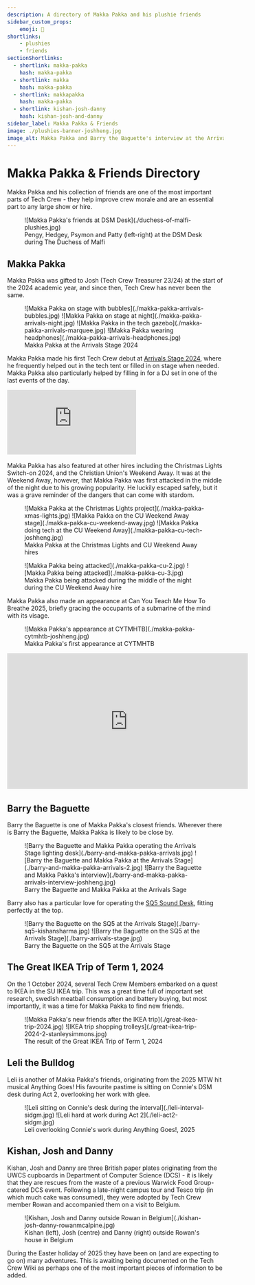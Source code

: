 ```yaml
---
description: A directory of Makka Pakka and his plushie friends
sidebar_custom_props:
    emoji: 🧸
shortlinks:
    - plushies
    - friends
sectionShortlinks:
  - shortlink: makka-pakka
    hash: makka-pakka
  - shortlink: makka
    hash: makka-pakka
  - shortlink: makkapakka
    hash: makka-pakka
  - shortlink: kishan-josh-danny
    hash: kishan-josh-and-danny
sidebar_label: Makka Pakka & Friends
image: ./plushies-banner-joshheng.jpg
image_alt: Makka Pakka and Barry the Baguette's interview at the Arrivals Stage 2024
---
```

# Makka Pakka & Friends Directory

Makka Pakka and his collection of friends are one of the most important parts of Tech Crew - they help improve crew
morale and are an essential part to any large show or hire.

<figure>
![Makka Pakka's friends at DSM Desk](./duchess-of-malfi-plushies.jpg)
<figcaption>Pengy, Hedgey, Psymon and Patty (left-right) at the DSM Desk during The Duchess of Malfi</figcaption>
</figure>

## Makka Pakka
Makka Pakka was gifted to Josh (Tech Crew Treasurer 23/24) at the start of the 2024 academic year, and since then,
Tech Crew has never been the same.

<figure>
<div class="img-gallery img-small">
![Makka Pakka on stage with bubbles](./makka-pakka-arrivals-bubbles.jpg)
![Makka Pakka on stage at night](./makka-pakka-arrivals-night.jpg)
![Makka Pakka in the tech gazebo](./makka-pakka-arrivals-marquee.jpg)
![Makka Pakka wearing headphones](./makka-pakka-arrivals-headphones.jpg)
</div>
<figcaption>Makka Pakka at the Arrivals Stage 2024</figcaption>
</figure>

Makka Pakka made his first Tech Crew debut at [Arrivals Stage 2024](/wiki/case-studies/arrivals-2024), where he
frequently helped out in the tech tent or filled in on stage when needed. Makka Pakka also particularly helped by
filling in for a DJ set in one of the last events of the day.

<div class="video-full">
  <iframe
    src="https://www.youtube.com/embed/yg9dulfQpjw?si=hPr4i0ljPjCWlblW"
    title="YouTube video player"
    frameborder="0"
    allow="accelerometer; autoplay; clipboard-write; encrypted-media; gyroscope; picture-in-picture; web-share"
    referrerpolicy="strict-origin-when-cross-origin"
    allowfullscreen
  ></iframe>
</div>


Makka Pakka has also featured at other hires including the Christmas Lights Switch-on 2024, and the Christian Union's
Weekend Away. It was at the Weekend Away, however, that Makka Pakka was first attacked in the middle of the night due
to his growing popularity. He luckily escaped safely, but it was a grave reminder of the dangers that can come with
stardom.

<figure>
<div class="img-gallery img-small">
![Makka Pakka at the Christmas Lights project](./makka-pakka-xmas-lights.jpg)
![Makka Pakka on the CU Weekend Away stage](./makka-pakka-cu-weekend-away.jpg)
![Makka Pakka doing tech at the CU Weekend Away](./makka-pakka-cu-tech-joshheng.jpg)
</div>
<figcaption>Makka Pakka at the Christmas Lights and CU Weekend Away hires</figcaption>
</figure>

<figure>
<div class="img-gallery img-small">
![Makka Pakka being attacked](./makka-pakka-cu-2.jpg)
![Makka Pakka being attacked](./makka-pakka-cu-3.jpg)
</div>
<figcaption>Makka Pakka being attacked during the middle of the night during the CU Weekend Away hire</figcaption>
</figure>

Makka Pakka also made an appearance at Can You Teach Me How To Breathe 2025, briefly gracing the occupants of a submarine of the mind with its visage.
<figure>
![Makka Pakka's appearance at CYTMHTB](./makka-pakka-cytmhtb-joshheng.jpg)
<figcaption>Makka Pakka's first appearance at CYTMHTB</figcaption>
</figure>

<div class="video-full">
    <iframe
        width="560"
        height="315"
        src="https://www.youtube.com/embed/WTVQMoy7pec"
        title="YouTube video player"
        frameborder="0"
        allow="accelerometer; autoplay; clipboard-write; encrypted-media; gyroscope; picture-in-picture; web-share"
        referrerpolicy="strict-origin-when-cross-origin"
        allowfullscreen
    ></iframe>
</div>

## Barry the Baguette

Barry the Baguette is one of Makka Pakka's closest friends. Wherever there is Barry the Baguette, Makka Pakka is likely
to be close by.

<figure>
<div class="img-gallery img-small">
![Barry the Baguette and Makka Pakka operating the Arrivals Stage lighting desk](./barry-and-makka-pakka-arrivals.jpg)
![Barry the Baguette and Makka Pakka at the Arrivals Stage](./barry-and-makka-pakka-arrivals-2.jpg)
![Barry the Baguette and Makka Pakka's interview](./barry-and-makka-pakka-arrivals-interview-joshheng.jpg)
</div>
<figcaption>Barry the Baguette and Makka Pakka at the Arrivals Sage</figcaption>
</figure>

Barry also has a particular love for operating the [SQ5 Sound Desk](/wiki/disciplines/sound/sound-desks), fitting
perfectly at the top.

<figure>
<div class="img-gallery img-small">
![Barry the Baguette on the SQ5 at the Arrivals Stage](./barry-sq5-kishansharma.jpg)
![Barry the Baguette on the SQ5 at the Arrivals Stage](./barry-arrivals-stage.jpg)
</div>

<figcaption>Barry the Baguette on the SQ5 at the Arrivals Stage</figcaption>
</figure>

## The Great IKEA Trip of Term 1, 2024
On the 1 October 2024, several Tech Crew Members embarked on a quest to IKEA in the SU IKEA trip. This was a great time
full of important set research, swedish meatball consumption and battery buying, but most importantly, it was a time
for Makka Pakka to find new friends.

<figure>
<div class="img-gallery">
![Makka Pakka's new friends after the IKEA trip](./great-ikea-trip-2024.jpg)
![IKEA trip shopping trolleys](./great-ikea-trip-2024-2-stanleysimmons.jpg)
</div>
<figcaption>The result of the Great IKEA Trip of Term 1, 2024</figcaption>
</figure>

## Leli the Bulldog
Leli is another of Makka Pakka's friends, originating from the 2025 MTW hit musical Anything Goes! His favourite pastime is sitting on Connie's DSM desk during Act 2, overlooking her work with glee.

<figure>
<div class="img-gallery img-small">
![Leli sitting on Connie's desk during the interval](./leli-interval-sidgm.jpg)
![Leli hard at work during Act 2](./leli-act2-sidgm.jpg)
</div>
<figcaption>Leli overlooking Connie's work during Anything Goes!, 2025</figcaption>
</figure>

## Kishan, Josh and Danny
Kishan, Josh and Danny are three British paper plates originating from the UWCS cupboards in Department of Computer
Science (DCS) - it is likely that they are rescues from the waste of a previous Warwick Food Group-catered DCS event.
Following a late-night campus tour and Tesco trip (in which much cake was consumed), they were adopted by Tech Crew
member Rowan and accompanied them on a visit to Belgium.

<figure>
<div class="img-small">
![Kishan, Josh and Danny outside Rowan in Belgium](./kishan-josh-danny-rowanmcalpine.jpg)
</div>
<figcaption>Kishan (left), Josh (centre) and Danny (right) outside Rowan's house in Belgium</figcaption>
</figure>

During the Easter holiday of 2025 they have been on (and are expecting to go on) many adventures. This is awaiting being
documented on the Tech Crew Wiki as perhaps one of the most important pieces of information to be added.